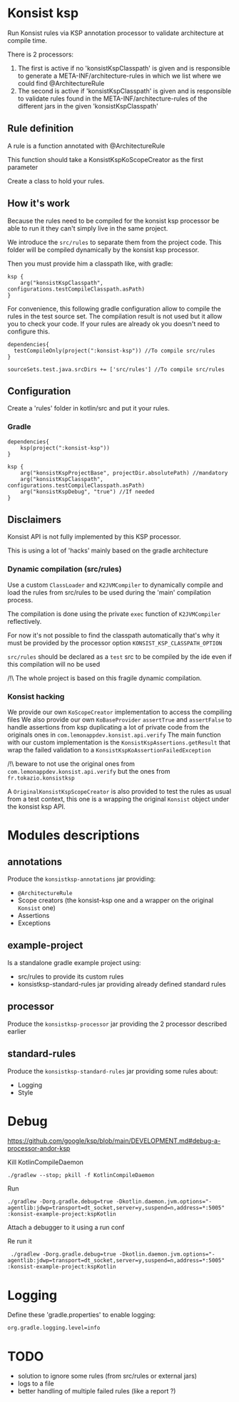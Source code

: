 # Konsist ksp

Run Konsist rules via KSP annotation processor to validate architecture at compile time.

There is 2 processors:

1. The first is active if no 'konsistKspClasspath' is given and is responsible to generate a META-INF/architecture-rules in which we list where we could find @ArchitectureRule 
2. The second is active if 'konsistKspClasspath' is given and is responsible to validate rules found in the META-INF/architecture-rules of the different jars in the given 'konsistKspClasspath' 

## Rule definition

A rule is a function annotated with @ArchitectureRule

This function should take a KonsistKspKoScopeCreator as the first parameter

Create a class to hold your rules.

## How it's work

Because the rules need to be compiled for the konsist ksp processor be able to run it
they can't simply live in the same project.

We introduce the `src/rules` to separate them from the project code.
This folder will be compiled dynamically by the konsist ksp processor.

Then you must provide him a classpath like, with gradle:

```
ksp {
    arg("konsistKspClasspath", configurations.testCompileClasspath.asPath)
}
```

For convenience, this following gradle configuration allow to compile the rules in the test source set.
The compilation result is not used but it allow you to check your code.
If your rules are already ok you doesn't need to configure this.

```
dependencies{
  testCompileOnly(project(":konsist-ksp")) //To compile src/rules
}

sourceSets.test.java.srcDirs += ['src/rules'] //To compile src/rules
```

## Configuration

Create a 'rules' folder in kotlin/src and put it your rules.

### Gradle

```
dependencies{
    ksp(project(":konsist-ksp"))
}

ksp {
    arg("konsistKspProjectBase", projectDir.absolutePath) //mandatory
    arg("konsistKspClasspath", configurations.testCompileClasspath.asPath)
    arg("konsistKspDebug", "true") //If needed
}
```

## Disclaimers

Konsist API is not fully implemented by this KSP processor.

This is using a lot of 'hacks' mainly based on the gradle architecture

### Dynamic compilation (src/rules)

Use a custom `ClassLoader` and `K2JVMCompiler` to dynamically compile and load the rules from src/rules to be used
during the 'main' compilation process.

The compilation is done using the private `exec` function of `K2JVMCompiler` reflectively.

For now it's not possible to find the classpath automatically that's why it must be provided by the processor option
`KONSIST_KSP_CLASSPATH_OPTION`

`src/rules` should be declared as a `test` src to be compiled by the ide even if this compilation will no be used

/!\ The whole project is based on this fragile dynamic compilation.

### Konsist hacking

We provide our own `KoScopeCreator` implementation to access the compiling files
We also provide our own `KoBaseProvider` `assertTrue` and `assertFalse` to handle assertions from ksp
duplicating a lot of private code from the originals ones in `com.lemonappdev.konsist.api.verify`
The main function with our custom implementation is the `KonsistKspAssertions.getResult` that wrap the failed validation
to a `KonsistKspKoAssertionFailedException`

/!\ beware to not use the original ones from `com.lemonappdev.konsist.api.verify` but the ones from
`fr.tokazio.konsistksp`

A `OriginalKonsistKspScopeCreator` is also provided to test the rules as usual from a test context, this one is a
wrapping the original `Konsist` object under the konsist ksp API.

# Modules descriptions

## annotations

Produce the `konsistksp-annotations` jar providing:

* `@ArchitectureRule`
* Scope creators (the konsist-ksp one and a wrapper on the original `Konsist` one)
* Assertions
* Exceptions

## example-project

Is a standalone gradle example project using:

* src/rules to provide its custom rules
* konsistksp-standard-rules jar providing already defined standard rules

## processor

Produce the `konsistksp-processor` jar providing the 2 processor described earlier

## standard-rules

Produce the `konsistksp-standard-rules` jar providing some rules about:

* Logging
* Style

# Debug

https://github.com/google/ksp/blob/main/DEVELOPMENT.md#debug-a-processor-andor-ksp

Kill KotlinCompileDaemon

```
./gradlew --stop; pkill -f KotlinCompileDaemon
```

Run

```
./gradlew -Dorg.gradle.debug=true -Dkotlin.daemon.jvm.options="-agentlib:jdwp=transport=dt_socket,server=y,suspend=n,address=*:5005" :konsist-example-project:kspKotlin
```

Attach a debugger to it using a run conf

Re run it

```
 ./gradlew -Dorg.gradle.debug=true -Dkotlin.daemon.jvm.options="-agentlib:jdwp=transport=dt_socket,server=y,suspend=n,address=*:5005" :konsist-example-project:kspKotlin
```

# Logging

Define these 'gradle.properties' to enable logging:

```
org.gradle.logging.level=info
```

# TODO

* solution to ignore some rules (from src/rules or external jars)
* logs to a file
* better handling of multiple failed rules (like a report ?)
